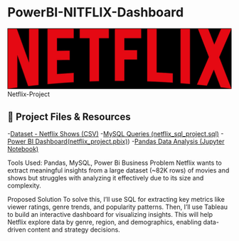 # PowerBI-NITFLIX-Dashboard

<img src="nitflix_logo.png" alt="Dashboard" width="600">
Netflix-Project



## 🔗 Project Files & Resources

 -[Dataset - Netflix Shows (CSV)](https://github.com/26tanisha/Power_BI-NITFLIX-Dashboard/blob/main/titles.csv)
 -[MySQL Queries (netflix_sql_project.sql)](https://github.com/26tanisha/Power_BI-NITFLIX-Dashboard/blob/main/netflix_sql_project.sql)
 -[Power BI Dashboard(netflix_project.pbix)](https://github.com/26tanisha/Power_BI-NITFLIX-Dashboard/blob/main/netflix_project.ipynb))
 -[Pandas Data Analysis (Jupyter Notebook)]("netflix_project.ipynb")

Tools Used: Pandas, MySQL, Power Bi
Business Problem
Netflix wants to extract meaningful insights from a large dataset (~82K rows) of movies and shows but struggles with analyzing it effectively due to its size and complexity.

Proposed Solution
To solve this, I’ll use SQL for extracting key metrics like viewer ratings, genre trends, and popularity patterns. Then, I’ll use Tableau to build an interactive dashboard for visualizing insights. This will help Netflix explore data by genre, region, and demographics, enabling data-driven content and strategy decisions.
